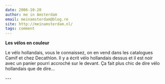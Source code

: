 ```yaml
---
date: 2006-10-20
author: me in Amsterdam
email: meinamsterdam@blog.re
site: http://meinamsterdam.nl/
tags: comment
---
```


<!-- TB -->
<p><strong>Les vélos en couleur</strong></p>
<p>Le vélo hollandais, vous le connaissez, on en vend dans les catalogues Camif et chez Decathlon. Il y a écrit vélo hollandais dessus et il est noir avec un panier pourri accroché sur le devant. Ça fait plus chic de dire vélo hollandais que de dire...</p>
---